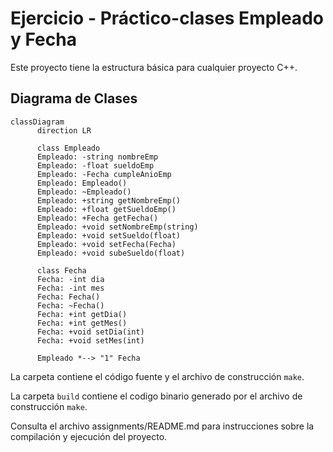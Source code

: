 # Ejercicio - Práctico-clases Empleado y Fecha

Este proyecto tiene la estructura básica para cualquier proyecto C++.

## Diagrama de Clases

```mermaid
classDiagram
      direction LR
      
      class Empleado
      Empleado: -string nombreEmp
      Empleado: -float sueldoEmp
      Empleado: -Fecha cumpleAnioEmp
      Empleado: Empleado()
      Empleado: ~Empleado()
      Empleado: +string getNombreEmp()
      Empleado: +float getSueldoEmp()
      Empleado: +Fecha getFecha()
      Empleado: +void setNombreEmp(string)
      Empleado: +void setSueldo(float)
      Empleado: +void setFecha(Fecha)
      Empleado: +void subeSueldo(float)
      
      class Fecha
      Fecha: -int dia
      Fecha: -int mes
      Fecha: Fecha()
      Fecha: ~Fecha()
      Fecha: +int getDia()
      Fecha: +int getMes()
      Fecha: +void setDia(int)
      Fecha: +void setMes(int)
      
      Empleado *--> "1" Fecha
```      
La carpeta contiene el código fuente y el archivo de construcción ```make```.

La carpeta `build` contiene el codigo binario generado por el archivo de construcción ```make```.

Consulta el archivo assignments/README.md para instrucciones sobre la compilación y ejecución del proyecto.
